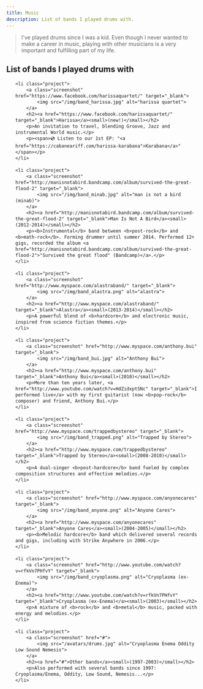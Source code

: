 ```yaml
---
title: Music
description: List of bands I played drums with.
---
```


> I've played drums since I was a kid. Even though I never wanted to make a career in music, playing with other musicians is a very important and fulfilling part of my life.

## List of bands I played drums with

<ul class="items thumbs">

	<li class="project">
		<a class="screenshot" href="https://www.facebook.com/harissaquartet/" target="_blank">
			<img src="/img/band_harissa.jpg" alt="harissa quartet">
		</a>
		<h2><a href="https://www.facebook.com/harissaquartet/" target="_blank">Harissa</a><small>(new!)</small></h2>
		<p>An invitation to travel, blending Groove, Jazz and instrumental World music.</p>
		<p><span>💿 Listen to our 1st EP: "<a href="https://cabaneariff.com/harissa-karabana">Karabana</a>"</span></p>
	</li>

	<li class="project">
		<a class="screenshot" href="http://manisnotabird.bandcamp.com/album/survived-the-great-flood-2" target="_blank">
			<img src="/img/band_minab.jpg" alt="man is not a bird (minab)">
		</a>
		<h2><a href="http://manisnotabird.bandcamp.com/album/survived-the-great-flood-2" target="_blank">Man Is Not A Bird</a><small>(2012-2014)</small></h2>
		<p><b>Instrumental</b> band between <b>post-rock</b> and <b>math-rock</b>. Forming drummer until summer 2014. Performed 12+ gigs, recorded the album <a href="http://manisnotabird.bandcamp.com/album/survived-the-great-flood-2">"Survived the great flood" (Bandcamp)</a>.</p>
	</li>
	
	<li class="project">
		<a class="screenshot" href="http://www.myspace.com/alastraband/" target="_blank">
			<img src="/img/band_alastra.png" alt="alastra">
		</a>
		<h2><a href="http://www.myspace.com/alastraband/" target="_blank">Alastra</a><small>(2013-2014)</small></h2>
		<p>A powerful blend of <b>hardcore</b> and electronic music, inspired from science fiction themes.</p>
	</li>

	<li class="project">
		<a class="screenshot" href="http://www.myspace.com/anthony.bui" target="_blank">
			<img src="/img/band_bui.jpg" alt="Anthony Bui">
		</a>
		<h2><a href="http://www.myspace.com/anthony.bui" target="_blank">Anthony Bui</a><small>(2010)</small></h2>
		<p>More than ten years later, <a href="http://www.youtube.com/watch?v=HdZidxptSNc" target="_blank">I performed live</a> with my first guitarist (now <b>pop-rock</b> composer) and friend, Anthony Bui.</p>
	</li>

	<li class="project">
		<a class="screenshot" href="http://www.myspace.com/trappedbystereo" target="_blank">
			<img src="/img/band_trapped.png" alt="Trapped by Stereo">
		</a>
		<h2><a href="http://www.myspace.com/trappedbystereo" target="_blank">Trapped by Stereo</a><small>(2008-2010)</small></h2>
		<p>A dual-singer <b>post-hardcore</b> band fueled by complex composition structures and effective melodies.</p>
	</li>

	<li class="project">
		<a class="screenshot" href="http://www.myspace.com/anyonecares" target="_blank">
			<img src="/img/band_anyone.png" alt="Anyone Cares">
		</a>
		<h2><a href="http://www.myspace.com/anyonecares" target="_blank">Anyone Cares</a><small>(2004-2005)</small></h2>
		<p><b>Melodic hardcore</b> band which delivered several records and gigs, including with Strike Anywhere in 2006.</p>
	</li>

	<li class="project">
		<a class="screenshot" href="http://www.youtube.com/watch?v=rfkVn7PHfvY" target="_blank">
			<img src="/img/band_cryoplasma.png" alt="Cryoplasma (ex-Enema)">
		</a>
		<h2><a href="http://www.youtube.com/watch?v=rfkVn7PHfvY" target="_blank">Cryoplasma (ex-Enema)</a><small>(2003)</small></h2>
		<p>A mixture of <b>rock</b> and <b>metal</b> music, packed with energy and melodies.</p>
	</li>

	<li class="project">
		<a class="screenshot" href="#">
			<img src="/avatars/drums.jpg" alt="Cryoplasma Enema Oddity Low Sound Nemesis">
		</a>
		<h2><a href="#">Other bands</a><small>(1997-2003)</small></h2>
		<p>Also performed with several bands since 1997: Cryoplasma/Enema, Oddity, Low Sound, Nemesis...</p>
	</li>

</ul>

<div class="clear"></div>

<!--<a class="button" href="http://www.last.fm/user/roly/library" target="_blank"><span class="lastfm"/>My favorite bands</a>-->
